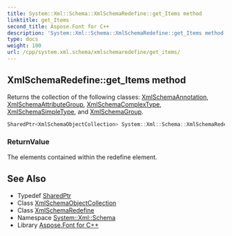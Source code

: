 ```yaml
---
title: System::Xml::Schema::XmlSchemaRedefine::get_Items method
linktitle: get_Items
second_title: Aspose.Font for C++
description: 'System::Xml::Schema::XmlSchemaRedefine::get_Items method. Returns the collection of the following classes: XmlSchemaAnnotation, XmlSchemaAttributeGroup, XmlSchemaComplexType, XmlSchemaSimpleType, and XmlSchemaGroup in C++.'
type: docs
weight: 100
url: /cpp/system.xml.schema/xmlschemaredefine/get_items/
---
```

## XmlSchemaRedefine::get_Items method


Returns the collection of the following classes: [XmlSchemaAnnotation](../../xmlschemaannotation/), [XmlSchemaAttributeGroup](../../xmlschemaattributegroup/), [XmlSchemaComplexType](../../xmlschemacomplextype/), [XmlSchemaSimpleType](../../xmlschemasimpletype/), and [XmlSchemaGroup](../../xmlschemagroup/).

```cpp
SharedPtr<XmlSchemaObjectCollection> System::Xml::Schema::XmlSchemaRedefine::get_Items()
```


### ReturnValue

The elements contained within the redefine element.

## See Also

* Typedef [SharedPtr](../../../system/sharedptr/)
* Class [XmlSchemaObjectCollection](../../xmlschemaobjectcollection/)
* Class [XmlSchemaRedefine](../)
* Namespace [System::Xml::Schema](../../)
* Library [Aspose.Font for C++](../../../)

